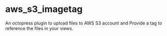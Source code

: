 aws_s3_imagetag
===============

An octopress plugin to upload files to AWS S3 account and Provide a tag to reference the files in your views.